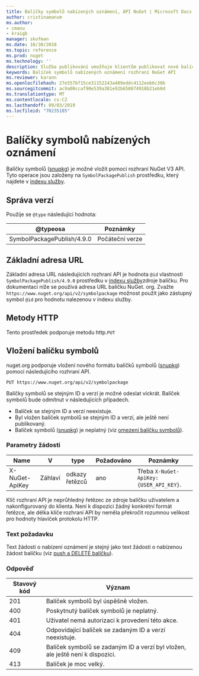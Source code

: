 ```yaml
---
title: Balíčky symbolů nabízených oznámení, API NuGet | Microsoft Docs
author: cristinamanum
ms.author:
- cmanu
- kraigb
manager: skofman
ms.date: 10/30/2018
ms.topic: reference
ms.prod: nuget
ms.technology: ''
description: Služba publikování umožňuje klientům publikovat nové balíčky symbolů.
keywords: Balíček symbolů nabízených oznámení rozhraní NuGet API
ms.reviewer: karann
ms.openlocfilehash: 27e557bf15ce31152243a409eddc4112eeb6c38b
ms.sourcegitcommit: ac9a00ccaf90e539a381e92b650074910b21eb0d
ms.translationtype: MT
ms.contentlocale: cs-CZ
ms.lasthandoff: 09/03/2019
ms.locfileid: "70235105"
---
```

# <a name="push-symbol-packages"></a>Balíčky symbolů nabízených oznámení

Balíčky symbolů ([snupkg](../create-packages/Symbol-Packages-snupkg.md)) je možné vložit pomocí rozhraní NuGet V3 API.
Tyto operace jsou založeny na `SymbolPackagePublish` prostředku, který najdete v [indexu služby](service-index.md).

## <a name="versioning"></a>Správa verzí

Použije se `@type` následující hodnota:

@typeosa                 | Poznámky
--------------------        | -----
SymbolPackagePublish/4.9.0  | Počáteční verze

## <a name="base-url"></a>Základní adresa URL

Základní adresa URL následujících rozhraní API je hodnota `@id` vlastnosti `SymbolPackagePublish/4.9.0` prostředku v [indexu služby](service-index.md)zdroje balíčku. Pro dokumentaci níže se používá adresa URL balíčku NuGet. org. Zvažte `https://www.nuget.org/api/v2/symbolpackage` možnost použít jako zástupný symbol `@id` pro hodnotu nalezenou v indexu služby.

## <a name="http-methods"></a>Metody HTTP

Tento prostředek podporuje metodu http.`PUT` 

## <a name="push-a-symbol-package"></a>Vložení balíčku symbolů

nuget.org podporuje vložení nového formátu balíčků symbolů ([snupkg](../create-packages/Symbol-Packages-snupkg.md)) pomocí následujícího rozhraní API. 

    PUT https://www.nuget.org/api/v2/symbolpackage

Balíčky symbolů se stejným ID a verzí je možné odeslat víckrát. Balíček symbolů bude odmítnut v následujících případech.
- Balíček se stejným ID a verzí neexistuje.
- Byl vložen balíček symbolů se stejným ID a verzí, ale ještě není publikovaný.
- Balíček symbolů ([snupkg](../create-packages/Symbol-Packages-snupkg.md)) je neplatný (viz [omezení balíčku symbolů](../create-packages/Symbol-Packages-snupkg.md)).

### <a name="request-parameters"></a>Parametry žádosti

Name           | V     | type   | Požadováno | Poznámky
-------------- | ------ | ------ | -------- | -----
X-NuGet-ApiKey | Záhlaví | odkazy řetězců | ano      | Třeba `X-NuGet-ApiKey: {USER_API_KEY}`.

Klíč rozhraní API je neprůhledný řetězec ze zdroje balíčku uživatelem a nakonfigurovaný do klienta. Není k dispozici žádný konkrétní formát řetězce, ale délka klíče rozhraní API by neměla překročit rozumnou velikost pro hodnoty hlaviček protokolu HTTP.

### <a name="request-body"></a>Text požadavku

Text žádosti o nabízení oznámení je stejný jako text žádosti o nabízenou žádost balíčku (viz [push a DELETE balíčku](package-publish-resource.md)). 

### <a name="response"></a>Odpověď

Stavový kód | Význam
----------- | -------
201         | Balíček symbolů byl úspěšně vložen.
400         | Poskytnutý balíček symbolů je neplatný.
401         | Uživatel nemá autorizaci k provedení této akce.
404         | Odpovídající balíček se zadaným ID a verzí neexistuje.
409         | Balíček symbolů se zadaným ID a verzí byl vložen, ale ještě není k dispozici.
413         | Balíček je moc velký.

